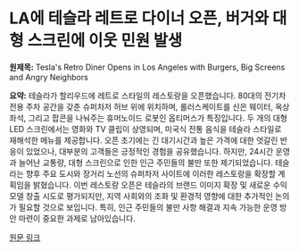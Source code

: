 # LA에 테슬라 레트로 다이너 오픈, 버거와 대형 스크린에 이웃 민원 발생

**원제목:** Tesla's Retro Diner Opens in Los Angeles with Burgers, Big Screens and Angry Neighbors

**요약:** 테슬라가 할리우드에 레트로 스타일의 레스토랑을 오픈했습니다.  80대의 전기차 전용 주차 공간을 갖춘 슈퍼차저 허브 위에 위치하며, 롤러스케이트를 신은 웨이터, 옥상 좌석, 그리고 팝콘을 나눠주는 휴머노이드 로봇인 옵티머스가 특징입니다.  두 개의 대형 LED 스크린에서는 영화와 TV 클립이 상영되며,  미국식 전통 음식을 테슬라 스타일로 재해석한 메뉴를 제공합니다.  오픈 초기에는 긴 대기시간과 높은 가격에 대한 엇갈린 반응이 있었으나,  대부분의 고객들은 긍정적인 경험을 공유했습니다.  하지만,  24시간 운영과 늘어난 교통량,  대형 스크린으로 인한 인근 주민들의 불만 또한 제기되었습니다.  테슬라는 향후 주요 도시와 장거리 노선의 슈퍼차저 사이트에 이러한 레스토랑을 확장할 계획임을 밝혔습니다.  이번 레스토랑 오픈은 테슬라의 브랜드 이미지 확장 및 새로운 수익 모델 창출 시도로 평가되지만,  지역 사회와의 조화 및 환경적 영향에 대한 추가적인 논의가 필요할 것으로 보입니다.  특히, 인근 주민들의 불만 사항 해결과 지속 가능한 운영 방안 마련이 중요한 과제로 남아있습니다.

[원문 링크](https://decrypt.co/331322/teslas-retro-diner-los-angeles-burgers-big-screens-angry-neighbors)
